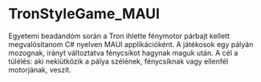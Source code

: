# TronStyleGame_MAUI
Egyetemi beadandóm során a Tron ihlette fénymotor párbajt kellett megvalósítanom C# nyelven MAUI applikációként. A játékosok egy pályán mozognak, irányt változtatva fénycsíkot hagynak maguk után. A cél a túlélés: aki nekiütközik a pálya szélének, fénycsíknak vagy ellenfél motorjának, veszít.
